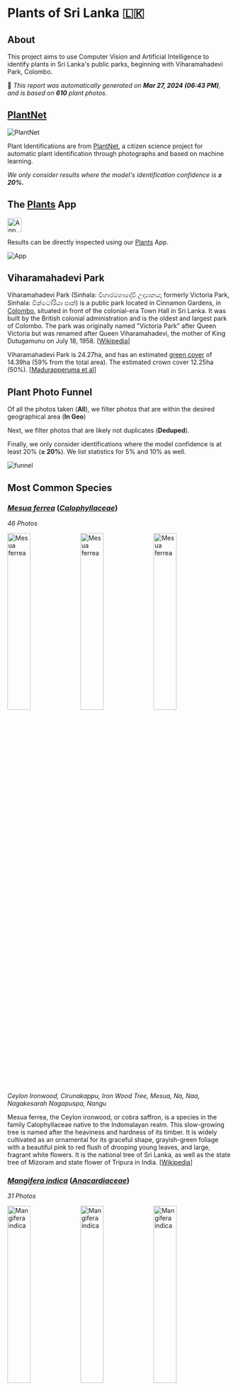 # Plants of Sri Lanka :sri_lanka:

## About

This project aims to use Computer Vision and Artificial Intelligence to identify plants in Sri Lanka's public parks, beginning with Viharamahadevi Park, Colombo.

🤖 *This report was automatically generated on  **Mar 27, 2024 (06:43 PM)**, and is based on **610** plant photos.*

## [PlantNet](https://plantnet.org)

![PlantNet](https://plantnet.org/wp-content/uploads/2020/12/plantnet_header.png)

Plant Identifications are from  [PlantNet](https://plantnet.org), a citizen science project for automatic plant identification through photographs and based on machine learning.

*We only consider results where the model's identification confidence is **≥ 20%.***

## The [Plants](https://nuuuwan.github.io/plants) App

<img src="images/logo192.png" alt="App"  width="32px" height="32px" />

Results can be directly inspected using our [Plants](https://nuuuwan.github.io/plants) App.

![App](images/app.png)

## Viharamahadevi Park

Viharamahadevi Park (Sinhala: විහාරමහාදේවී උද්‍යානය; formerly Victoria Park, Sinhala: වික්ටෝරියා පාක්) is a public park located in Cinnamon Gardens, in [Colombo](https://en.wikipedia.org/wiki/Colombo), situated in front of the colonial-era Town Hall in Sri Lanka. It was built by the British colonial administration and is the oldest and largest park of Colombo. The park was originally named "Victoria Park" after Queen Victoria but was renamed after Queen Viharamahadevi, the mother of King Dutugamunu on July 18, 1958. [[Wikipedia](https://en.wikipedia.org/wiki/Viharamahadevi_Park)]

Viharamahadevi Park is 24.27ha, and has an estimated [green cover](https://en.wikipedia.org/wiki/Vegetation) of 14.39ha (59% from the total area). The estimated crown cover 12.25ha (50%). [[Madurapperuma et al](https://www.researchgate.net/publication/282250239_CrownTree_cover_of_Viharamahadevi_Park_Colombo)]

## Plant Photo Funnel

Of all the photos taken (**All**),
 we filter photos that are
 within the desired geographical area (**In Geo**)

Next, we filter photos that are likely not 
duplicates (**Deduped**).

Finally, we only consider identifications
 where the model confidence is at least 
20% (**≥ 20%**). 
We list statistics for 5% and 10% as well.

![funnel](images/funnel.png)

## Most Common Species

### [*Mesua ferrea*](https://en.wikipedia.org/wiki/Mesua_ferrea) ([*Calophyllaceae*](https://en.wikipedia.org/wiki/Calophyllaceae))

*46 Photos*

<img src="data/images/Photo-2024-03-10-06-43-34.jpg" alt="Mesua ferrea"  width="32%" height="32%" /> <img src="data/images/Photo-2024-03-17-08-14-49.jpg" alt="Mesua ferrea"  width="32%" height="32%" /> <img src="data/images/Photo-2024-03-19-07-15-20.jpg" alt="Mesua ferrea"  width="32%" height="32%" />

*Ceylon Ironwood, Cirunakappu, Iron Wood Tree, Mesua, Na, Naa, Nagakesarah Nagapuspa, Nangu*

Mesua ferrea, the Ceylon ironwood,  or cobra saffron, is a species in the family Calophyllaceae native to the Indomalayan realm. This slow-growing tree is named after the heaviness and hardness of its timber. It is widely cultivated as an ornamental for its graceful shape, grayish-green foliage with a beautiful pink to red flush of drooping young leaves, and large, fragrant white flowers. It is the national tree of Sri Lanka, as well as the state tree of Mizoram and state flower of Tripura in India. [[Wikipedia](https://en.wikipedia.org/wiki/Mesua_ferrea)]

### [*Mangifera indica*](https://en.wikipedia.org/wiki/Mangifera_indica) ([*Anacardiaceae*](https://en.wikipedia.org/wiki/Anacardiaceae))

*31 Photos*

<img src="data/images/Photo-2024-03-12-07-33-47.jpg" alt="Mangifera indica"  width="32%" height="32%" /> <img src="data/images/Photo-2024-03-21-07-08-25.jpg" alt="Mangifera indica"  width="32%" height="32%" /> <img src="data/images/Photo-2024-03-27-07-38-51.jpg" alt="Mangifera indica"  width="32%" height="32%" />

*Amba, Amiram, Amra, Ma, Mamaram, Mangai, Mango, Mango Tree, Mee Amba, Sahakara, आम*

Mangifera indica, commonly known as mango, is a species of flowering plant in the family Anacardiaceae. It is a large fruit tree, capable of growing to a height of 30 metres (100 feet). There are two distinct genetic populations in modern mangoes – the "Indian type" and the "Southeast Asian type". [[Wikipedia](https://en.wikipedia.org/wiki/Mangifera_indica)]

### [*Terminalia arjuna*](https://en.wikipedia.org/wiki/Terminalia_arjuna) ([*Combretaceae*](https://en.wikipedia.org/wiki/Combretaceae))

*29 Photos*

<img src="data/images/Photo-2024-03-21-08-15-52.jpg" alt="Terminalia arjuna"  width="32%" height="32%" /> <img src="data/images/Photo-2024-03-12-07-08-58.jpg" alt="Terminalia arjuna"  width="32%" height="32%" /> <img src="data/images/Photo-2024-03-13-07-10-22.jpg" alt="Terminalia arjuna"  width="32%" height="32%" />

*Arjun, Kakubha, Kumbuk, Maruthu, Marutu, White murdh*

Terminalia arjuna is a tree of the genus Terminalia. It is commonly known as arjuna or arjun tree in English. [[Wikipedia](https://en.wikipedia.org/wiki/Terminalia_arjuna)]

### [*Artocarpus heterophyllus*](https://en.wikipedia.org/wiki/Artocarpus_heterophyllus) ([*Moraceae*](https://en.wikipedia.org/wiki/Moraceae))

*22 Photos*

<img src="data/images/Photo-2024-03-13-07-18-43.jpg" alt="Artocarpus heterophyllus"  width="32%" height="32%" /> <img src="data/images/Photo-2024-03-13-07-01-28.jpg" alt="Artocarpus heterophyllus"  width="32%" height="32%" /> <img src="data/images/Photo-2024-03-26-07-41-48.jpg" alt="Artocarpus heterophyllus"  width="32%" height="32%" />

*Herali, Jackfruit, Kos, Pala, Palavu, Panasam, Pila, Vaela, Waraka See Artocarpus Indica, কাঠাল, పనస*

The jackfruit is the fruit of jack tree Artocarpus heterophyllus, a species of tree in the fig, mulberry, and breadfruit family (Moraceae). The jackfruit is the largest tree fruit, reaching as much as 55 kg (120 pounds) in weight, 90 cm (35 inches) in length, and 50 cm (20 inches) in diameter. A mature jackfruit tree produces some 200 fruits per year, with older trees bearing up to 500 fruits in a year. The jackfruit is a multiple fruit composed of hundreds to thousands of individual flowers, and the fleshy petals of the unripe fruit are eaten.The jackfruit tree is well-suited to tropical lowlands and is widely cultivated throughout tropical regions of the world, including India, Bangladesh, Sri Lanka, and the rainforests of the Philippines, Indonesia, Malaysia, and Australia.The ripe fruit is sweet (depending on variety) and is commonly used in desserts. Canned green jackfruit has a mild taste and meat-like texture that lends itself to being called "vegetable meat". Jackfruit is commonly used in South and Southeast Asian cuisines. Both ripe and unripe fruits are consumed. It is available internationally, canned or frozen, and in chilled meals, as are various products derived from the fruit, such as noodles and chips. [[Wikipedia](https://en.wikipedia.org/wiki/Artocarpus_heterophyllus)]

### [*Tectona grandis*](https://en.wikipedia.org/wiki/Tectona_grandis) ([*Lamiaceae*](https://en.wikipedia.org/wiki/Lamiaceae))

*20 Photos*

<img src="data/images/Photo-2024-03-22-08-06-36.jpg" alt="Tectona grandis"  width="32%" height="32%" /> <img src="data/images/Photo-2024-03-19-07-19-29.jpg" alt="Tectona grandis"  width="32%" height="32%" /> <img src="data/images/Photo-2024-03-19-07-18-33.jpg" alt="Tectona grandis"  width="32%" height="32%" />

*Bankok teak, Bardaru, Bhumisah, Dwardaru, Indian-oak, Kharchchada, Kolaphala, Saaka, Sabarasaara, Teak, The Kka Signify Long Sound, Thekku*

Teak (Tectona grandis) is a tropical hardwood tree species in the family Lamiaceae. It is a large, deciduous tree that occurs in mixed hardwood forests. Tectona grandis has small, fragrant white flowers arranged in dense clusters (panicles) at the end of the branches. These flowers contain both types of reproductive organs (perfect flowers). The large, papery leaves of teak trees are often hairy on the lower surface. Teak wood has a leather-like smell when it is freshly milled and is particularly valued for its durability and water resistance. The wood is used for boat building, exterior construction, veneer, furniture, carving, turnings, and various small projects.Tectona grandis is native to south and southeast Asia, mainly Bangladesh, India, Indonesia, Malaysia, Myanmar, Thailand, and Sri Lanka, but is naturalised and cultivated in many countries in Africa and the Caribbean. Myanmar's teak forests account for nearly half of the world's naturally occurring teak. Molecular studies show that there are two centres of the genetic origin of teak: one in India and the other in Myanmar and Laos. [[Wikipedia](https://en.wikipedia.org/wiki/Tectona_grandis)]

### [*Terminalia catappa*](https://en.wikipedia.org/wiki/Terminalia_catappa) ([*Combretaceae*](https://en.wikipedia.org/wiki/Combretaceae))

*17 Photos*

<img src="data/images/Photo-2024-03-21-07-33-01.jpg" alt="Terminalia catappa"  width="32%" height="32%" /> <img src="data/images/Photo-2024-03-21-07-51-54.jpg" alt="Terminalia catappa"  width="32%" height="32%" /> <img src="data/images/Photo-2024-03-11-06-36-36.jpg" alt="Terminalia catappa"  width="32%" height="32%" />

*Country-almond, Indian-almond, Kottamba, Kottan, Nattu Vadam, Nattuvadumai, Tailaphala, Tropical almond*

Terminalia catappa is a large tropical tree in the leadwood tree family, Combretaceae, native to Asia, Australia, the Pacific, Madagascar and Seychelles. Common names in English include country almond, Indian almond, Malabar almond, sea almond, tropical almond, beach almond and false kamani. [[Wikipedia](https://en.wikipedia.org/wiki/Terminalia_catappa)]

### [*Pongamia pinnata*](https://en.wikipedia.org/wiki/Pongamia_pinnata) ([*Fabaceae*](https://en.wikipedia.org/wiki/Fabaceae))

*17 Photos*

<img src="data/images/Photo-2024-03-23-07-56-46.jpg" alt="Pongamia pinnata"  width="32%" height="32%" /> <img src="data/images/Photo-2024-03-23-07-54-05.jpg" alt="Pongamia pinnata"  width="32%" height="32%" /> <img src="data/images/Photo-2024-03-23-07-57-26.jpg" alt="Pongamia pinnata"  width="32%" height="32%" />

*Indian Beech, Karanda, Karanj, Kolliyam, Naktamaala, Pomka, Pongam, Punku*

Pongamia pinnata is a species of tree in the pea family, Fabaceae, native to eastern and tropical Asia, Australia, and the Pacific islands. It is the sole species in genus Pongamia. It is often known by the synonym Millettia pinnata. Its common names include Indian beech and Pongame oiltree. [[Wikipedia](https://en.wikipedia.org/wiki/Pongamia_pinnata)]

### [*Tecoma stans*](https://en.wikipedia.org/wiki/Tecoma_stans) ([*Bignoniaceae*](https://en.wikipedia.org/wiki/Bignoniaceae))

*16 Photos*

<img src="data/images/Photo-2024-03-11-06-40-37.jpg" alt="Tecoma stans"  width="32%" height="32%" /> <img src="data/images/Photo-2024-03-11-06-40-51.jpg" alt="Tecoma stans"  width="32%" height="32%" /> <img src="data/images/Photo-2024-03-11-06-39-52.jpg" alt="Tecoma stans"  width="32%" height="32%" />

*Kaelanitissa, Kelantissa, Rankaerali, Swarnaptti, Tankarali, Trumpet-flower, Yellow trumpet flower, Yellow-bells*

Tecoma stans is a species of flowering perennial shrub in the trumpet vine family, Bignoniaceae, that is native to the Americas.  Common names include yellow trumpetbush, yellow bells, yellow elder, ginger Thomas. Tecoma stans is the official flower of the United States Virgin Islands and the floral emblem of The Bahamas. [[Wikipedia](https://en.wikipedia.org/wiki/Tecoma_stans)]

### [*Tabernaemontana divaricata*](https://en.wikipedia.org/wiki/Tabernaemontana_divaricata) ([*Apocynaceae*](https://en.wikipedia.org/wiki/Apocynaceae))

*16 Photos*

<img src="data/images/Photo-2024-03-10-08-15-45.jpg" alt="Tabernaemontana divaricata"  width="32%" height="32%" /> <img src="data/images/Photo-2024-03-11-06-28-01.jpg" alt="Tabernaemontana divaricata"  width="32%" height="32%" /> <img src="data/images/Photo-2024-03-11-06-28-51.jpg" alt="Tabernaemontana divaricata"  width="32%" height="32%" />

*Adukkunandiyavattai, Butterfly-gardenia, Crape-jasmine, Nandi Battai, Nandiar Vattai, Nandivrksah, Vathu Sudda, Wathu Sudda, Watu Sudda, Watusudda, నందివర్ధనం*

Tabernaemontana divaricata, commonly called pinwheel flower, crape jasmine, East India rosebay, and Nero's crown, is an evergreen shrub or small tree native to South Asia, Southeast Asia and China. In zones where it is not hardy it is grown as a house/glasshouse plant for its attractive flowers and foliage. The stem exudes a milky latex when broken, whence comes the name milk flower [[Wikipedia](https://en.wikipedia.org/wiki/Tabernaemontana_divaricata)]

### [*Peltophorum pterocarpum*](https://en.wikipedia.org/wiki/Peltophorum_pterocarpum) ([*Fabaceae*](https://en.wikipedia.org/wiki/Fabaceae))

*15 Photos*

<img src="data/images/Photo-2024-03-22-08-05-36.jpg" alt="Peltophorum pterocarpum"  width="32%" height="32%" /> <img src="data/images/Photo-2024-03-26-08-00-43.jpg" alt="Peltophorum pterocarpum"  width="32%" height="32%" /> <img src="data/images/Photo-2024-03-26-07-59-26.jpg" alt="Peltophorum pterocarpum"  width="32%" height="32%" />

*Copperpod, Kaha Maara, Kona Maram, Maara, Nilalvakai, Yellow flame, Yellow flametree*

Peltophorum pterocarpum (commonly known as copperpod, yellow-flamboyant, yellow flametree, yellow poinciana or yellow-flame) is a species of Peltophorum, native to tropical southeastern Asia and a popular ornamental tree grown around the world. [[Wikipedia](https://en.wikipedia.org/wiki/Peltophorum_pterocarpum)]

## Statistics by Taxonomy

### Species

**165** unique Species.

| # | Species | n(Photos) | % |
| ---: | :--- | ---: | ---: |
| 1 | [*Mesua ferrea*](https://en.wikipedia.org/wiki/Mesua_ferrea) | 46 | 7.5% |
| 2 | [*Mangifera indica*](https://en.wikipedia.org/wiki/Mangifera_indica) | 31 | 5.1% |
| 3 | [*Terminalia arjuna*](https://en.wikipedia.org/wiki/Terminalia_arjuna) | 29 | 4.8% |
| 4 | [*Artocarpus heterophyllus*](https://en.wikipedia.org/wiki/Artocarpus_heterophyllus) | 22 | 3.6% |
| 5 | [*Tectona grandis*](https://en.wikipedia.org/wiki/Tectona_grandis) | 20 | 3.3% |
| 6 | [*Terminalia catappa*](https://en.wikipedia.org/wiki/Terminalia_catappa) | 17 | 2.8% |
| 7 | [*Pongamia pinnata*](https://en.wikipedia.org/wiki/Pongamia_pinnata) | 17 | 2.8% |
| 8 | [*Tecoma stans*](https://en.wikipedia.org/wiki/Tecoma_stans) | 16 | 2.6% |
| 9 | [*Tabernaemontana divaricata*](https://en.wikipedia.org/wiki/Tabernaemontana_divaricata) | 16 | 2.6% |
| 10 | [*Peltophorum pterocarpum*](https://en.wikipedia.org/wiki/Peltophorum_pterocarpum) | 15 | 2.5% |
|  | *(All Others)* | 310 | 50.8% |

### Genera

**127** unique Genera.

| # | Genera | n(Photos) | % |
| ---: | :--- | ---: | ---: |
| 1 | [*Terminalia*](https://en.wikipedia.org/wiki/Terminalia) | 47 | 7.7% |
| 2 | [*Mesua*](https://en.wikipedia.org/wiki/Mesua) | 46 | 7.5% |
| 3 | [*Mangifera*](https://en.wikipedia.org/wiki/Mangifera) | 31 | 5.1% |
| 4 | [*Ficus*](https://en.wikipedia.org/wiki/Ficus) | 30 | 4.9% |
| 5 | [*Artocarpus*](https://en.wikipedia.org/wiki/Artocarpus) | 22 | 3.6% |
| 6 | [*Tectona*](https://en.wikipedia.org/wiki/Tectona) | 20 | 3.3% |
| 7 | [*Peltophorum*](https://en.wikipedia.org/wiki/Peltophorum) | 18 | 3.0% |
| 8 | [*Cassia*](https://en.wikipedia.org/wiki/Cassia) | 17 | 2.8% |
| 9 | [*Pongamia*](https://en.wikipedia.org/wiki/Pongamia) | 17 | 2.8% |
| 10 | [*Tecoma*](https://en.wikipedia.org/wiki/Tecoma) | 16 | 2.6% |
|  | *(All Others)* | 234 | 38.4% |

### Families

**58** unique Families.

| # | Families | n(Photos) | % |
| ---: | :--- | ---: | ---: |
| 1 | [*Fabaceae*](https://en.wikipedia.org/wiki/Fabaceae) | 118 | 19.3% |
| 2 | [*Moraceae*](https://en.wikipedia.org/wiki/Moraceae) | 52 | 8.5% |
| 3 | [*Calophyllaceae*](https://en.wikipedia.org/wiki/Calophyllaceae) | 50 | 8.2% |
| 4 | [*Combretaceae*](https://en.wikipedia.org/wiki/Combretaceae) | 49 | 8.0% |
| 5 | [*Anacardiaceae*](https://en.wikipedia.org/wiki/Anacardiaceae) | 42 | 6.9% |
| 6 | [*Bignoniaceae*](https://en.wikipedia.org/wiki/Bignoniaceae) | 35 | 5.7% |
| 7 | [*Apocynaceae*](https://en.wikipedia.org/wiki/Apocynaceae) | 34 | 5.6% |
| 8 | [*Myrtaceae*](https://en.wikipedia.org/wiki/Myrtaceae) | 23 | 3.8% |
| 9 | [*Meliaceae*](https://en.wikipedia.org/wiki/Meliaceae) | 21 | 3.4% |
| 10 | [*Lamiaceae*](https://en.wikipedia.org/wiki/Lamiaceae) | 21 | 3.4% |
|  | *(All Others)* | 96 | 15.7% |

## Sample of Plant Photos difficult to Identify

Photos where the identification confidence is **< 20%**.

### Photo-2024-03-15-07-01-27

* 6.0% *Podocarpus neriifolius*
* 1.1% *Cascabela thevetia*
* 0.7% *Melaleuca viminalis*

<img src="data/images/Photo-2024-03-15-07-01-27.jpg" alt="Photo-2024-03-15-07-01-27"  width="50%" />

### Photo-2024-03-08-07-06-50

* 17.5% *Mangifera indica*
* 5.0% *Chitalpa tashkentensis*
* 4.9% *Mimusops elengi*

<img src="data/images/Photo-2024-03-08-07-06-50.jpg" alt="Photo-2024-03-08-07-06-50"  width="50%" />

### Photo-2024-03-15-07-19-33

* 13.1% *Mesua ferrea*
* 2.5% *Eucalyptus globulus*
* 2.2% *Syzygium cumini*

<img src="data/images/Photo-2024-03-15-07-19-33.jpg" alt="Photo-2024-03-15-07-19-33"  width="50%" />

### Photo-2024-03-21-07-53-53

* 2.1% *Cinnamomum camphora*
* 1.6% *Pterocarpus macrocarpus*
* 0.9% *Quercus serrata*

<img src="data/images/Photo-2024-03-21-07-53-53.jpg" alt="Photo-2024-03-21-07-53-53"  width="50%" />

### Photo-2024-03-20-07-40-12

* 16.7% *Bauhinia purpurea*
* 7.0% *Bauhinia tomentosa*
* 5.4% *Kleinhovia hospita*

<img src="data/images/Photo-2024-03-20-07-40-12.jpg" alt="Photo-2024-03-20-07-40-12"  width="50%" />

### Photo-2024-03-17-08-04-33

* 2.9% *Melaleuca viminalis*
* 2.5% *Acacia confusa*
* 1.4% *Cascabela thevetia*

<img src="data/images/Photo-2024-03-17-08-04-33.jpg" alt="Photo-2024-03-17-08-04-33"  width="50%" />

### Photo-2024-03-08-06-57-03

* 11.1% *Tabebuia rosea*
* 10.7% *Handroanthus heptaphyllus*
* 8.5% *Celtis australis*

<img src="data/images/Photo-2024-03-08-06-57-03.jpg" alt="Photo-2024-03-08-06-57-03"  width="50%" />

### Photo-2024-03-17-08-09-01

* 0.4% *Acacia confusa*
* 0.2% *Schizolobium parahyba*
* 0.2% *Elaeocarpus angustifolius*

<img src="data/images/Photo-2024-03-17-08-09-01.jpg" alt="Photo-2024-03-17-08-09-01"  width="50%" />

### Photo-2024-03-20-07-46-33

* 12.0% *Toona ciliata*
* 6.4% *Dimocarpus longan*
* 3.1% *Pongamia pinnata*

<img src="data/images/Photo-2024-03-20-07-46-33.jpg" alt="Photo-2024-03-20-07-46-33"  width="50%" />

### Photo-2024-03-21-08-11-43

* 6.0% *Hymenaea courbaril*
* 4.0% *Bombax ceiba*
* 4.0% *Ceiba pentandra*

<img src="data/images/Photo-2024-03-21-08-11-43.jpg" alt="Photo-2024-03-21-08-11-43"  width="50%" />

### Photo-2024-03-20-07-03-29

* 7.5% *Bougainvillea glabra*
* 4.4% *Citrus aurantium*
* 2.9% *Pongamia pinnata*

<img src="data/images/Photo-2024-03-20-07-03-29.jpg" alt="Photo-2024-03-20-07-03-29"  width="50%" />

### Photo-2024-03-17-08-15-08

* 15.4% *Mesua ferrea*
* 4.1% *Senna siamea*
* 3.3% *Fraxinus angustifolia*

<img src="data/images/Photo-2024-03-17-08-15-08.jpg" alt="Photo-2024-03-17-08-15-08"  width="50%" />

### Photo-2024-03-22-08-04-59

* 4.5% *Cerbera odollam*
* 2.7% *Cerbera manghas*
* 1.7% *Manilkara zapota*

<img src="data/images/Photo-2024-03-22-08-04-59.jpg" alt="Photo-2024-03-22-08-04-59"  width="50%" />

### Photo-2024-03-20-07-04-16

* 13.4% *Moringa oleifera*
* 9.5% *Libidibia ferrea*
* 5.4% *Albizia procera*

<img src="data/images/Photo-2024-03-20-07-04-16.jpg" alt="Photo-2024-03-20-07-04-16"  width="50%" />

### Photo-2024-03-20-07-38-47

* 3.7% *Pterocarpus indicus*
* 3.2% *Cassia fistula*
* 3.2% *Holarrhena pubescens*

<img src="data/images/Photo-2024-03-20-07-38-47.jpg" alt="Photo-2024-03-20-07-38-47"  width="50%" />

### Photo-2024-03-11-06-38-04

* 15.2% *Quercus humboldtii*
* 5.1% *Prunus serrulata*
* 3.0% *Tabebuia rosea*

<img src="data/images/Photo-2024-03-11-06-38-04.jpg" alt="Photo-2024-03-11-06-38-04"  width="50%" />

### Photo-2024-02-10-08-03-25

* 5.4% *Pittosporum undulatum*
* 3.3% *Melaleuca alternifolia*
* 2.6% *Camellia sinensis*

<img src="data/images/Photo-2024-02-10-08-03-25.jpg" alt="Photo-2024-02-10-08-03-25"  width="50%" />

### Photo-2024-03-14-07-50-26

* 2.3% *Aegle marmelos*
* 0.6% *Nephelium lappaceum*
* 0.4% *Pisonia aculeata*

<img src="data/images/Photo-2024-03-14-07-50-26.jpg" alt="Photo-2024-03-14-07-50-26"  width="50%" />

### Photo-2024-03-22-08-04-08

* 1.2% *Prunus avium*
* 1.0% *Prunus persica*
* 0.5% *Elaeocarpus floribundus*

<img src="data/images/Photo-2024-03-22-08-04-08.jpg" alt="Photo-2024-03-22-08-04-08"  width="50%" />

### Photo-2024-03-12-07-31-52

* 11.1% *Mesua ferrea*
* 5.0% *Eucalyptus globulus*
* 4.9% *Tipuana tipu*

<img src="data/images/Photo-2024-03-12-07-31-52.jpg" alt="Photo-2024-03-12-07-31-52"  width="50%" />

## Duplicates

If the location of two plant photos is very close to each other, we tag these as *duplicates* and exclude them from our analysis.

![Duplicates by Date](images/duplicates_by_date.png)

## Identification Confidence

### Time Of Day

![images/identification.time-of-day.png](images/identification.time-of-day.png)

### Date

![images/identification.date.png](images/identification.date.png)

### Camera Direction

![images/identification.camera-direction.png](images/identification.camera-direction.png)

### Species

![images/identification.species.png](images/identification.species.png)

### Family

![images/identification.family.png](images/identification.family.png)

### Latlng

![images/identification.latlng.png](images/identification.latlng.png)

